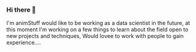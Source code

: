 ### Hi there 👋
I'm animStuff would like to be working as a data scientist in the future, at this moment I'm working on a few things to learn about the field
open to new projects and techniques, Would lovee to work with people to gain experience....
